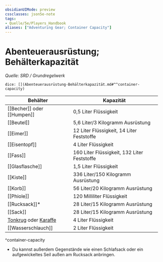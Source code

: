 ```yaml
---
obsidianUIMode: preview
cssclasses: json5e-note
tags:
- Quelle/5e/Players_Handbook
aliases: ["Adventuring Gear; Container Capacity"]
---
```

# Abenteuerausrüstung; Behälterkapazität
*Quelle: SRD / Grundregelwerk*

`dice: [](Abenteuerausrüstung-Behälterkapazität.md#^^container-capacity)`

| Behälter                                         | Kapazität                                   |
| ------------------------------------------------ | ------------------------------------------- |
| [[Becher]] oder [[Humpen]]                       | 0,5 Liter Flüssigkeit                       |
| [[Beutel]]                                       | 5,6 Liter/3 Kilogramm Ausrüstung            |
| [[Eimer]]                                        | 12 Liter Flüssigkeit, 14 Liter Feststoffe   |
| [[Eisentopf]]                                    | 4 Liter Flüssigkeit                         |
| [[Fass]]                                         | 160 Liter Flüssigkeit, 132 Liter Feststoffe |
| [[Glasflasche]]                                  | 1,5 Liter Flüssigkeit                       |
| [[Kiste]]                                        | 336 Liter/150 Kilogramm Ausrüstung          |
| [[Korb]]                                         | 56 Liter/20 Kilogramm Ausrüstung            |
| [[Phiole]]                                       | 120 Milliliter Flüssigkeit                  |
| [[Rucksack]]*                                    | 28 Liter/15 Kilogramm Ausrüstung            |
| [[Sack]]                                         | 28 Liter/15 Kilogramm Ausrüstung            |
| [Tonkrug](Tonkrug.md) oder [Karaffe](Karaffe.md) | 4 Liter Flüssigkeit                         |
| [[Wasserschlauch]]                               | 2 Liter Flüssigkeit                         |
^container-capacity

* Du kannst außerdem Gegenstände wie einen Schlafsack oder ein aufgewickeltes Seil außen am Rucksack anbringen.